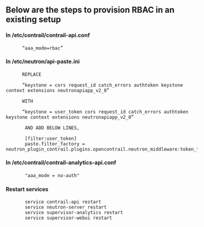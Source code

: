 ## Below are the steps to provision RBAC in an existing setup

#### In /etc/contrail/contrail-api.conf

          “aaa_mode=rbac”

#### In /etc/neutron/api-paste.ini

          REPLACE

          “keystone = cors request_id catch_errors authtoken keystone context extensions neutronapiapp_v2_0”  
          
          WITH  

          “keystone = user_token cors request_id catch_errors authtoken keystone context extensions neutronapiapp_v2_0”

           AND ADD BELOW LINES,

           [filter:user_token]
           paste.filter_factory = neutron_plugin_contrail.plugins.opencontrail.neutron_middleware:token_factory

#### In /etc/contrail/contrail-analytics-api.conf

           "aaa_mode = no-auth"

#### Restart services

           service contrail-api restart
           service neutron-server restart
           service supervisor-analytics restart
           service supervisor-webui restart